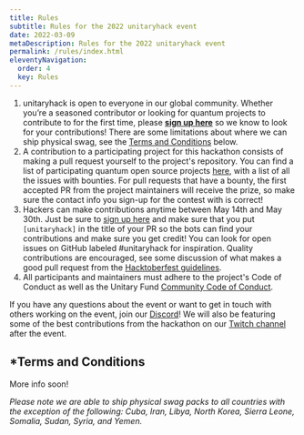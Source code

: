 ```yaml
---
title: Rules
subtitle: Rules for the 2022 unitaryhack event
date: 2022-03-09
metaDescription: Rules for the 2022 unitaryhack event
permalink: /rules/index.html
eleventyNavigation:
  order: 4
  key: Rules
---
```


1. unitaryhack is open to everyone in our global community. Whether you’re a seasoned contributor or looking for quantum projects to contribute to for the first time, please **[sign up here](https://airtable.com/embed/shrTG20PLC5cjVIPr)** so we know to look for your contributions! There are some limitations about where we can ship physical swag, see the [Terms and Conditions](#terms-and-conditions) below.
2. A contribution to a participating project for this hackathon consists of making a pull request yourself to the project's repository. You can find a list of participating quantum open source projects [here](./participating-projects.md), with a list of all the issues with bounties. For pull requests that have a bounty, the first accepted PR from the project maintainers will receive the prize, so make sure the contact info you sign-up for the contest with is correct!
3. Hackers can make contributions anytime between May 14th and May 30th. Just be sure to [sign up here](https://airtable.com/embed/shrTG20PLC5cjVIPr) and make sure that you put `[unitaryhack]` in the title of your PR so the bots can find your contributions and make sure you get credit! You can look for open issues on GitHub labeled #unitaryhack for inspiration. Quality contributions are encouraged, see some discussion of what makes a good pull request from the [Hacktoberfest guidelines](https://hacktoberfest.digitalocean.com/details#quality).
4. All participants and maintainers must adhere to the project's Code of Conduct as well as the Unitary Fund [Community Code of Conduct](./CODE_OF_CONDUCT.md).

If you have any questions about the event or want to get in touch with others working on the event, join our [Discord](http://discord.unitary.fund)! We will also be featuring some of the best contributions from the hackathon on our [Twitch channel](https://twitch.tv/unitaryfund) after the event.

## *Terms and Conditions

More info soon!

_Please note we are able to ship physical swag packs to all countries with the exception of the following: Cuba, Iran, Libya, North Korea, Sierra Leone, Somalia, Sudan, Syria, and Yemen._
